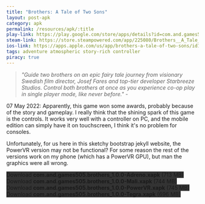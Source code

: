 ```yaml
---
title: "Brothers: A Tale of Two Sons"
layout: post-apk
category: apk
permalink: /resources/apk/:title
play-link: https://play.google.com/store/apps/details?id=com.and.games505.brothers
steam-link: https://store.steampowered.com/app/225080/Brothers__A_Tale_of_Two_Sons/
ios-link: https://apps.apple.com/us/app/brothers-a-tale-of-two-sons/id1029588869
tags: adventure atmospheric story-rich controller
piracy: true
---
```


> _"Guide two brothers on an epic fairy tale journey from visionary Swedish film director, Josef Fares and top-tier developer Starbreeze Studios. Control both brothers at once as you experience co-op play in single player mode, like never before." - <a href="https://store.steampowered.com/app/225080/Brothers__A_Tale_of_Two_Sons/" target="_blank"></a>_

<span class="timestamp">07 May 2022:</span> Apparently, this game won some awards, probably because of the story and gameplay. I really think that the shining spark of this game is the controls. It works very well with a controller on PC, and the mobile edition can simply have it on touchscreen, I think it's no problem for consoles. 

Unfortunately, for us here in this sketchy bootstrap jekyll website, the PowerVR version may not be functional? For some reason the rest of the versions work on my phone (which has a PowerVR GPU), but man the graphics were all wrong.

<div class="text-center">
    <a class="btn btn-dark btn-block w-100" onclick='apk("com.and.games505.brothers_1.0.0-Adreno.xapk")' style="text-decoration: none; background-color: #333;"> Download <b>com.and.games505.brothers_1.0.0-Adreno.xapk</b> (713 MB)</a><br>
    <a class="btn btn-dark btn-block w-100" onclick='apk("com.and.games505.brothers_1.0.0-Mali.xapk")' style="text-decoration: none; background-color: #333;"> Download <b>com.and.games505.brothers_1.0.0-Mali.xapk</b> (744 MB)</a><br>
    <a class="btn btn-dark btn-block w-100" onclick='apk("com.and.games505.brothers_1.0.0-PowerVR.xapk")' style="text-decoration: none; background-color: #333;"> Download <b>com.and.games505.brothers_1.0.0-PowerVR.xapk</b> (745 MB)</a><br>
    <a class="btn btn-dark btn-block w-100" onclick='apk("com.and.games505.brothers_1.0.0-Tegra.xapk")' style="text-decoration: none; background-color: #333;"> Download <b>com.and.games505.brothers_1.0.0-Tegra.xapk</b> (696 MB)</a><br>
</div>
